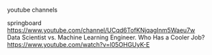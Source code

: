 





youtube channels    

springboard    
https://www.youtube.com/channel/UCqd6TofKNjqagInm5Waeu7w     
Data Scientist vs. Machine Learning Engineer. Who Has a Cooler Job?    
https://www.youtube.com/watch?v=l05OHGUyK-E    
